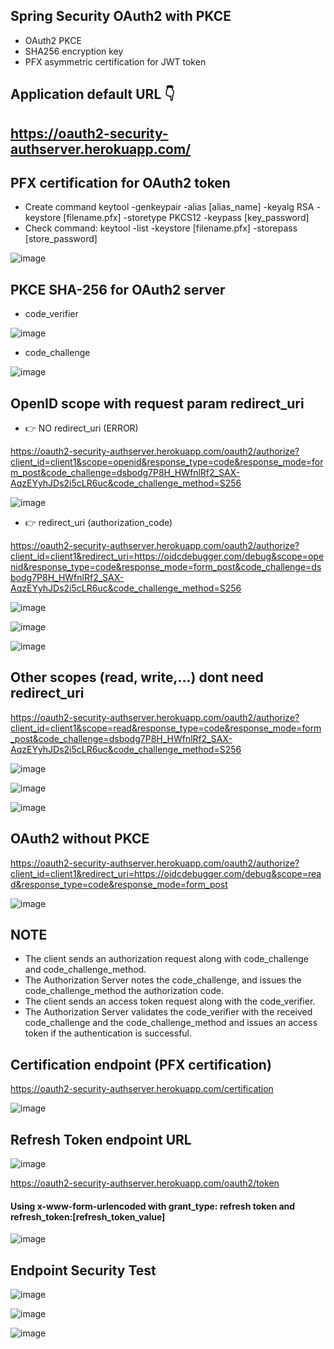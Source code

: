 ## Spring Security OAuth2 with PKCE
* OAuth2 PKCE 
* SHA256 encryption key
* PFX asymmetric certification for JWT token

## Application default URL 👇
## https://oauth2-security-authserver.herokuapp.com/

## PFX certification for OAuth2 token
* Create command keytool -genkeypair -alias [alias_name] -keyalg RSA -keystore [filename.pfx] -storetype PKCS12 -keypass [key_password]
* Check command: keytool -list -keystore [filename.pfx] -storepass [store_password]

![image](https://user-images.githubusercontent.com/71564211/147991314-c2c83172-409c-4eb0-b673-8bb491478707.png)

## PKCE SHA-256 for OAuth2 server
* code_verifier

![image](https://user-images.githubusercontent.com/71564211/147991521-cbeee360-50e2-4bbb-aa91-89fa1b495a61.png)

* code_challenge

![image](https://user-images.githubusercontent.com/71564211/147991616-1f3f4ecf-f3f5-4513-9e19-649ddb54370b.png)

## OpenID scope with request param redirect_uri
* 👉 NO redirect_uri (ERROR)

https://oauth2-security-authserver.herokuapp.com/oauth2/authorize?client_id=client1&scope=openid&response_type=code&response_mode=form_post&code_challenge=dsbodg7P8H_HWfnlRf2_SAX-AqzEYyhJDs2i5cLR6uc&code_challenge_method=S256

![image](https://user-images.githubusercontent.com/71564211/147991768-134252bd-c631-487a-b57a-e2259c5d689a.png)

* 👉 redirect_uri (authorization_code)

https://oauth2-security-authserver.herokuapp.com/oauth2/authorize?client_id=client1&redirect_uri=https://oidcdebugger.com/debug&scope=openid&response_type=code&response_mode=form_post&code_challenge=dsbodg7P8H_HWfnlRf2_SAX-AqzEYyhJDs2i5cLR6uc&code_challenge_method=S256

![image](https://user-images.githubusercontent.com/71564211/147991830-5ffdfe2a-b6a8-4c7f-9fe8-4ed4dd4d700d.png)

![image](https://user-images.githubusercontent.com/71564211/147991926-166defb6-8b5c-46e8-8d15-6750d8a33536.png)

![image](https://user-images.githubusercontent.com/71564211/147991976-a2d33b3b-f5c9-4be8-a54f-fb513a3f276b.png)

## Other scopes (read, write,...) dont need redirect_uri

https://oauth2-security-authserver.herokuapp.com/oauth2/authorize?client_id=client1&scope=read&response_type=code&response_mode=form_post&code_challenge=dsbodg7P8H_HWfnlRf2_SAX-AqzEYyhJDs2i5cLR6uc&code_challenge_method=S256

![image](https://user-images.githubusercontent.com/71564211/147992072-5dfa9cf9-63ca-4614-b00d-8af5f92a7239.png)

![image](https://user-images.githubusercontent.com/71564211/147992100-28e89ef4-c347-40a0-a8d8-725685bd0cde.png)

![image](https://user-images.githubusercontent.com/71564211/147992677-1fa01657-d6cc-4ba2-9328-f3eaf89d341a.png)

## OAuth2 without PKCE

https://oauth2-security-authserver.herokuapp.com/oauth2/authorize?client_id=client1&redirect_uri=https://oidcdebugger.com/debug&scope=read&response_type=code&response_mode=form_post

![image](https://user-images.githubusercontent.com/71564211/147992232-079579f8-9c3d-4363-bcf1-cb773df8a475.png)

## NOTE
* The client sends an authorization request along with code_challenge and code_challenge_method.
* The Authorization Server notes the code_challenge, and issues the code_challenge_method the authorization code.
* The client sends an access token request along with the code_verifier.
* The Authorization Server validates the code_verifier with the received code_challenge and the code_challenge_method and issues an access token if the authentication is successful.

## Certification endpoint (PFX certification)
https://oauth2-security-authserver.herokuapp.com/certification

![image](https://user-images.githubusercontent.com/71564211/147992553-1cd2e9c4-160f-4c0a-8761-0bd14a24be55.png)


## Refresh Token endpoint URL
![image](https://user-images.githubusercontent.com/71564211/147993311-c1f1f0d9-dec0-44d2-8c89-3f70395da634.png)

https://oauth2-security-authserver.herokuapp.com/oauth2/token 

#### Using x-www-form-urlencoded with grant_type: refresh token and refresh_token:[refresh_token_value]

![image](https://user-images.githubusercontent.com/71564211/147993290-2055efb1-a66c-479f-b18c-053b92405157.png)

## Endpoint Security Test
![image](https://user-images.githubusercontent.com/71564211/147993493-20acf546-2489-4240-b041-14659e655059.png)

![image](https://user-images.githubusercontent.com/71564211/147993509-bdd19f50-849e-4bd7-b5af-7d655c86a53b.png)

![image](https://user-images.githubusercontent.com/71564211/147993535-a71d8748-3fbf-44d9-832b-f4ae63d8a119.png)




